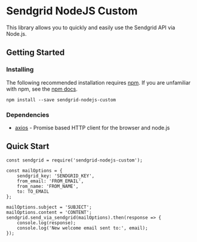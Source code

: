 # Sendgrid NodeJS Custom

This library allows you to quickly and easily use the Sendgrid API via Node.js.

## Getting Started

### Installing

The following recommended installation requires [npm](https://npmjs.org/). If you are unfamiliar with npm, see the [npm docs](https://docs.npmjs.com/).

```
npm install --save sendgrid-nodejs-custom
```

### Dependencies

* [axios](https://github.com/axios/axios) - Promise based HTTP client for the browser and node.js

## Quick Start

```
const sendgrid = require('sendgrid-nodejs-custom');

const mailOptions = {
    sendgrid_key: 'SENDGRID_KEY',
    from_email: 'FROM_EMAIL',
    from_name: 'FROM_NAME',
    to: TO_EMAIL
};

mailOptions.subject = 'SUBJECT';
mailOptions.content = 'CONTENT';
sendgrid.send_via_sendgrid(mailOptions).then(response => {
    console.log(response);
    console.log('New welcome email sent to:', email);
});
```
